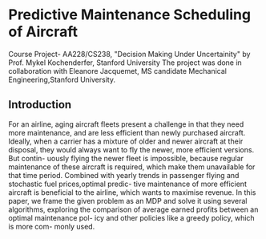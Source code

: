 # Predictive Maintenance Scheduling of Aircraft
Course Project- AA228/CS238, "Decision Making Under Uncertainity" by Prof. Mykel Kochenderfer, Stanford University
The project was done in collaboration with Eleanore Jacquemet, MS candidate Mechanical Engineering,Stanford University.

## Introduction

For an airline, aging aircraft fleets present a challenge in that
they need more maintenance, and are less efficient than newly
purchased aircraft. Ideally, when a carrier has a mixture of
older and newer aircraft at their disposal, they would always
want to fly the newer, more efficient versions. But contin-
uously flying the newer fleet is impossible, because regular
maintenance of these aircraft is required, which make them
unavailable for that time period. Combined with yearly trends
in passenger flying and stochastic fuel prices,optimal predic-
tive maintenance of more efficient aircraft is beneficial to the
airline, which wants to maximise revenue.
In this paper, we frame the given problem as an MDP and
solve it using several algorithms, exploring the comparison of
average earned profits between an optimal maintenance pol-
icy and other policies like a greedy policy, which is more com-
monly used.


